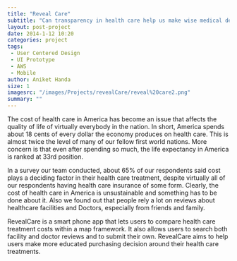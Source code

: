 ```yaml
---
title: "Reveal Care"
subtitle: "Can transparency in health care help us make wise medical decisions?"
layout: post-project
date: 2014-1-12 10:20
categories: project
tags:
 - User Centered Design
 - UI Prototype 
 - AWS 
 - Mobile
author: Aniket Handa
size: 1
imagesrc: "/images/Projects/revealCare/reveal%20care2.png"
summary: ""
---
```


The cost of health care in America has become an issue that affects the quality of life
of virtually everybody in the nation. In short, America spends about 18 cents of every dollar the economy produces on health care. This is almost twice the level of many of our fellow first world nations. More concern is that even after spending so much, the life expectancy in America is ranked at 33rd position.

In a survey our team conducted, about 65% of our respondents said cost plays a deciding factor in their health care treatment, despite virtually all of our respondents having health care insurance of some form. Clearly, the cost of health care in America is unsustainable and something has to be done about it. Also we found out that people rely a lot on reviews about healthcare facilities and Doctors, especially from friends and family.


RevealCare is a smart phone app that lets users to compare health care treatment costs within a map framework. It also allows users to search both facility and doctor reviews and to submit their own. RevealCare aims to help users make more educated purchasing decision around their health care treatments.